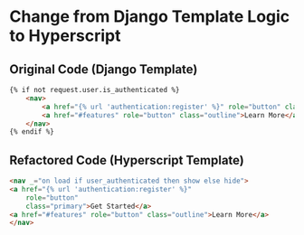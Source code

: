 # Change from Django Template Logic to Hyperscript

## Original Code (Django Template)

```html
{% if not request.user.is_authenticated %}
    <nav>
        <a href="{% url 'authentication:register' %}" role="button" class="primary">Get Started</a>
        <a href="#features" role="button" class="outline">Learn More</a>
    </nav>
{% endif %}
```

## Refactored Code (Hyperscript Template)
```html
<nav _="on load if user_authenticated then show else hide">
<a href="{% url 'authentication:register' %}"
    role="button"
    class="primary">Get Started</a>
<a href="#features" role="button" class="outline">Learn More</a>
</nav>
```
